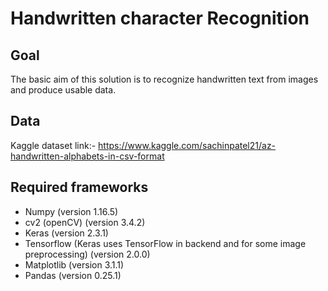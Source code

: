 # Handwritten character Recognition

## Goal
The basic aim of this solution is to recognize handwritten text from images and produce usable data.

## Data
Kaggle dataset link:-
https://www.kaggle.com/sachinpatel21/az-handwritten-alphabets-in-csv-format

## Required frameworks

* Numpy (version 1.16.5)
* cv2 (openCV) (version 3.4.2)
* Keras (version 2.3.1)
* Tensorflow (Keras uses TensorFlow in backend and for some image preprocessing) (version 2.0.0)
* Matplotlib (version 3.1.1)
* Pandas (version 0.25.1)
